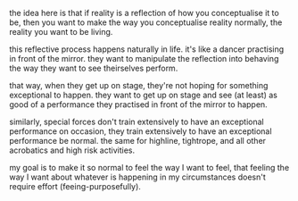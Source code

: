 
the idea here is that if reality is a reflection of how you conceptualise it to be, then you want to make the way you conceptualise reality normally, the reality you want to be living.

this reflective process happens naturally in life. it's like a dancer practising in front of the mirror. they want to manipulate the reflection into behaving the way they want to see theirselves perform.

that way, when they get up on stage, they're not hoping for something exceptional to happen. they want to get up on stage and see (at least) as good of a performance they practised in front of the mirror to happen.

similarly, special forces don't train extensively to have an exceptional performance on occasion, they train extensively to have an exceptional performance be normal. the same for highline, tightrope, and all other acrobatics and high risk activities.

my goal is to make it so normal to feel the way I want to feel, that feeling the way I want about whatever is happening in my circumstances doesn't require effort (feeing-purposefully).

